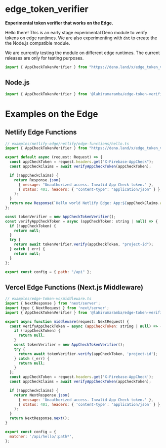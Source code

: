 # edge_token_verifier

**Experimental token verifier that works on the Edge.**

Hello there! This is an early stage experimental Deno module to verify tokens on
edge runtimes. We are also experimenting with
[`dnt`](https://github.com/denoland/dnt) to create the the Node.js compatible
module.

We are currently testing the module on different edge runtimes. The current
releases are only for testing purposes.

```js
import { AppCheckTokenVerifier } from "https://deno.land/x/edge_token_verifier@v0.2.0/mod.ts";
```

## Node.js
```js
import { AppCheckTokenVerifier } from '@lahirumaramba/edge-token-verifier';
```

# Examples on the Edge

## Netlify Edge Functions
```js
// examples/netlify-edge/netlify/edge-functions/hello.ts
import { AppCheckTokenVerifier } from "https://deno.land/x/edge_token_verifier@v0.2.0/mod.ts";

export default async (request: Request) => {
  const appCheckToken = request.headers.get("X-Firebase-AppCheck");
  const appCheckClaims = await verifyAppCheckToken(appCheckToken);

  if (!appCheckClaims) {
    return Response.json(
      { message: "Unauthorized access. Invalid App Check token." },
      { status: 401, headers: { "content-type": "application/json" } },
    );
  }
  return new Response(`Hello world Netlify Edge: App:${appCheckClaims.app_id}`);
};

const tokenVerifier = new AppCheckTokenVerifier();
const verifyAppCheckToken = async (appCheckToken: string | null) => {
  if (!appCheckToken) {
    return null;
  }
  try {
    return await tokenVerifier.verify(appCheckToken, "project-id");
  } catch (_err) {
    return null;
  }
};

export const config = { path: "/api" };
```

## Vercel Edge Functions (Next.js Middleware)
```js
// examples/edge-token-vc/middleware.ts
import { NextResponse } from 'next/server';
import type { NextRequest } from 'next/server';
import { AppCheckTokenVerifier } from '@lahirumaramba/edge-token-verifier';

export async function middleware(request: NextRequest) {
  const verifyAppCheckToken = async (appCheckToken: string | null) => {
    if (!appCheckToken) {
      return null;
    }
    const tokenVerifier = new AppCheckTokenVerifier();
    try {
      return await tokenVerifier.verify(appCheckToken, 'project-id');
    } catch (_err) {
      return null;
    }
  };
  const appCheckToken = request.headers.get('X-Firebase-AppCheck');
  const appCheckClaims = await verifyAppCheckToken(appCheckToken);

  if (!appCheckClaims) {
    return NextResponse.json(
      { message: 'Unauthorized access. Invalid App Check token.' },
      { status: 401, headers: { 'content-type': 'application/json' } },
    );
  }
  return NextResponse.next();
}

export const config = {
  matcher: '/api/hello/:path*',
};
```
